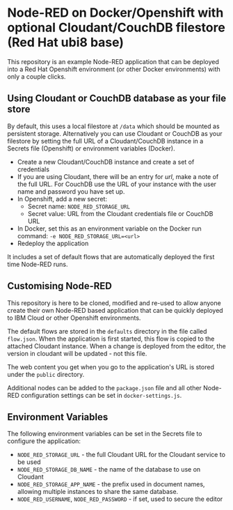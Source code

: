 # Node-RED on Docker/Openshift with optional Cloudant/CouchDB filestore (Red Hat ubi8 base)

This repository is an example Node-RED application that can be deployed into
a Red Hat Openshift environment (or other Docker environments) with only a couple clicks.

## Using Cloudant or CouchDB database as your file store

By default, this uses a local filestore at `/data` which should be mounted as persistent
storage. Alternatively you can use Cloudant or CouchDB as your filestore by setting the full URL of a Cloudant/CouchDB instance in a 
Secrets file (Openshift) or environment variables (Docker).

- Create a new Cloudant/CouchDB instance and create a set of credentials
- If you are using Cloudant, there will be an entry for *url*, make a note of the full URL. For CouchDB use the URL of your instance with the user name and password you have set up.
- In Openshift, add a new secret:
   * Secret name: `NODE_RED_STORAGE_URL`
   * Secret value: URL from the Cloudant credentials file or CouchDB URL
- In Docker, set this as an environment variable on the Docker run command: `-e NODE_RED_STORAGE_URL=<url>`
- Redeploy the application

It includes a set of default flows that are automatically deployed the first time
Node-RED runs.

## Customising Node-RED

This repository is here to be cloned, modified and re-used to allow anyone create
their own Node-RED based application that can be quickly deployed to IBM Cloud or other Openshift
environments.

The default flows are stored in the `defaults` directory in the file called `flow.json`.
When the application is first started, this flow is copied to the attached Cloudant
instance. When a change is deployed from the editor, the version in cloudant will
be updated - not this file.

The web content you get when you go to the application's URL is stored under the
`public` directory.

Additional nodes can be added to the `package.json` file and all other Node-RED
configuration settings can be set in `docker-settings.js`.


## Environment Variables

The following environment variables can be set in the Secrets file to configure the application:

 - `NODE_RED_STORAGE_URL` - the full Cloudant URL for the Cloudant service to be used
 - `NODE_RED_STORAGE_DB_NAME` - the name of the database to use on Cloudant
 - `NODE_RED_STORAGE_APP_NAME` - the prefix used in document names, allowing multiple instances
    to share the same database.
 - `NODE_RED_USERNAME`, `NODE_RED_PASSWORD` - if set, used to secure the editor
